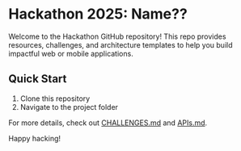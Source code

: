 # Hackathon 2025: Name??

Welcome to the Hackathon GitHub repository! This repo provides resources, challenges, and architecture templates to help you build impactful web or mobile applications.

## Quick Start
1. Clone this repository 
2. Navigate to the project folder

For more details, check out [CHALLENGES.md](CHALLENGES.md) and [APIs.md](resources/APIs.md).

Happy hacking!
